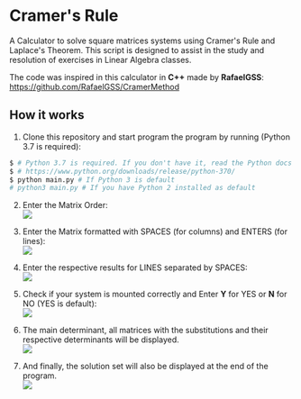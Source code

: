 # Cramer's Rule
A Calculator to solve square matrices systems using Cramer's Rule and Laplace's Theorem. This script is designed to assist in the study and resolution of exercises in Linear Algebra classes.  

The code was inspired in this calculator in **C++** made by **RafaelGSS**: https://github.com/RafaelGSS/CramerMethod

## How it works
1. Clone this repository and start program the program by running (Python 3.7 is required):
```bash
$ # Python 3.7 is required. If you don't have it, read the Python docs to install.
$ # https://www.python.org/downloads/release/python-370/
$ python main.py # If Python 3 is default
# python3 main.py # If you have Python 2 installed as default
```  

2. Enter the Matrix Order:  
![](https://i.ibb.co/ZYRMLyx/Cramers-Rule-Docs1.png)

3. Enter the Matrix formatted with SPACES (for columns) and ENTERS (for lines):  
![](https://i.ibb.co/Ydz7WHH/Cramers-Rule-Docs2.png)

4. Enter the respective results for LINES separated by SPACES:  
![](https://i.ibb.co/WPrgVQZ/Cramers-Rule-Docs3.png)

5. Check if your system is mounted correctly and Enter **Y** for YES or **N** for NO (YES is default):  
![](https://i.ibb.co/Ph58CgK/Cramers-Rule-Docs4.png)

6. The main determinant, all matrices with the substitutions and their respective determinants will be displayed.  
![](https://i.ibb.co/2hP5PqF/Cramers-Rule-Docs5.png)

7. And finally, the solution set will also be displayed at the end of the program.  
![](https://i.ibb.co/gtS8qFx/Cramers-Rule-Docs6.png)
